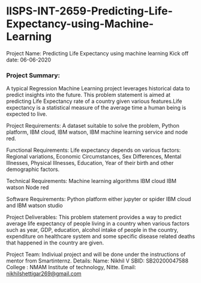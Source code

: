 # llSPS-INT-2659-Predicting-Life-Expectancy-using-Machine-Learning

Project Name: Predicting Life Expectancy using machine learning
Kick off date: 06-06-2020

<h3>Project Summary:</h3>
A typical Regression Machine Learning project leverages historical data to predict insights into the future. This problem statement is aimed at predicting Life Expectancy rate of a country given various features.Life expectancy is a statistical measure of the average time a human being is expected to live.

Project Requirements:
A dataset suitable to solve the problem, Python platform, IBM cloud, IBM watson, IBM machine learning service and node red.

Functional Requirements:
Life expectancy depends on various factors: Regional variations, Economic Circumstances, Sex Differences, Mental Illnesses, Physical Illnesses, Education, Year of their birth and other demographic factors. 

Technical Requirements:
Machine learning algorithms
IBM cloud
IBM watson
Node red

Software Requirements:
Python platform either jupyter or spider
IBM cloud and IBM watson studio

Project Deliverables:
This problem statement provides a way to predict average life expectancy of people living in a country when various factors such as year, GDP, education, alcohol intake of people in the country, expenditure on healthcare system and some specific disease related deaths that happened in the country are given.

Project Team:
Indiviual project and will be done under the instructions of mentor from Smartinternz.
Details:
Name: Nikhil V
SBID: SB20200047588
College : NMAM Institute of technology, Nitte.
Email: nikhilshettigar269@gmail.com


